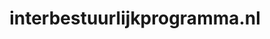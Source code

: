 ---
layout: post
title:  "interbestuurlijkprogramma.nl"
internal_url:  "/data/interbestuurlijkprogramma.nl.html"
categories: dutchgov
---